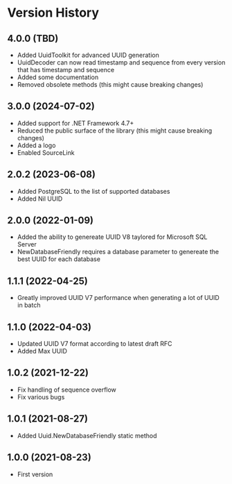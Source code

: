 # Version History

## 4.0.0 (TBD)

* Added UuidToolkit for advanced UUID generation
* UuidDecoder can now read timestamp and sequence from every version that has timestamp and sequence
* Added some documentation
* Removed obsolete methods (this might cause breaking changes)

## 3.0.0 (2024-07-02)

* Added support for .NET Framework 4.7+
* Reduced the public surface of the library (this might cause breaking changes)
* Added a logo
* Enabled SourceLink

## 2.0.2 (2023-06-08)

* Added PostgreSQL to the list of supported databases
* Added Nil UUID

## 2.0.0 (2022-01-09)

* Added the ability to genereate UUID V8 taylored for Microsoft SQL Server
* NewDatabaseFriendly requires a database parameter to genereate the best UUID for each database

## 1.1.1 (2022-04-25)

* Greatly improved UUID V7 performance when generating a lot of UUID in batch

## 1.1.0 (2022-04-03)

* Updated UUID V7 format according to latest draft RFC
* Added Max UUID

## 1.0.2 (2021-12-22)

* Fix handling of sequence overflow
* Fix various bugs

## 1.0.1 (2021-08-27)

* Added Uuid.NewDatabaseFriendly static method

## 1.0.0 (2021-08-23)

* First version
